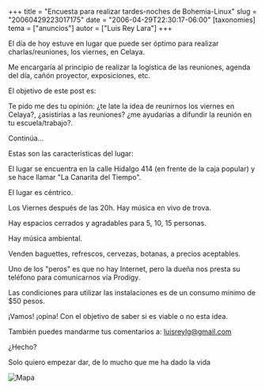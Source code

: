 +++
title = "Encuesta para realizar tardes-noches de Bohemia-Linux"
slug = "20060429223017175"
date = "2006-04-29T22:30:17-06:00"
[taxonomies]
tema = ["anuncios"]
autor = ["Luis Rey Lara"]
+++

El día de hoy estuve en lugar que puede ser óptimo para realizar
charlas/reuniones, los viernes, en Celaya.

Me encargaría al principio de realizar la logística de las reuniones, agenda del
día, cañón proyector, exposiciones, etc.

El objetivo de este post es:

Te pido me des tu opinión: ¿te late la idea de reunirnos los viernes en Celaya?,
¿asistirías a las reuniones? ¿me ayudarías a difundir la reunión en tu
escuela/trabajo?.

Continúa...

<!-- more -->
Estas son las características del lugar:

El lugar se encuentra en la calle Hidalgo 414 (en frente de la caja popular) y
se hace llamar "La Canarita del Tiempo".

El lugar es céntrico.

Los Viernes después de las 20h. Hay música en vivo de trova.

Hay espacios cerrados y agradables para 5, 10, 15 personas.

Hay música ambiental.

Venden baguettes, refrescos, cervezas, botanas, a precios aceptables.

Uno de los "peros" es que no hay Internet, pero la dueña nos presta su teléfono
para comunicarnos vía Prodigy.

Las condiciones para utilizar las instalaciones es de un consumo mínimo de $50
pesos.

¡Vamos! ¡opina! Con el objetivo de saber si es viable o no esta idea.

También puedes mandarme tus comentarios a: <luisreylg@gmail.com>

¿Hecho?

Solo quiero empezar dar, de lo mucho que me ha dado la vida

![Mapa](20060429223017175_1_original.JPG)
